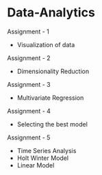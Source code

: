 # Data-Analytics

Assignment - 1
+ Visualization of data

Assignment - 2
+ Dimensionality Reduction

Assignment - 3
+ Multivariate Regression

Assignment - 4
+ Selecting the best model

Assignment - 5
+ Time Series Analysis
+ Holt Winter Model
+ Linear Model
